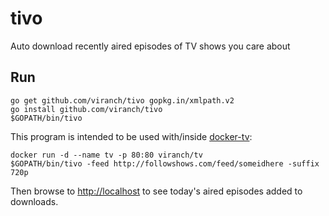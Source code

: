 # tivo
Auto download recently aired episodes of TV shows you care about

## Run
```
go get github.com/viranch/tivo gopkg.in/xmlpath.v2
go install github.com/viranch/tivo
$GOPATH/bin/tivo
```

This program is intended to be used with/inside [docker-tv](https://github.com/viranch/docker-tv):

```
docker run -d --name tv -p 80:80 viranch/tv
$GOPATH/bin/tivo -feed http://followshows.com/feed/someidhere -suffix 720p
```

Then browse to [http://localhost](http://localhost) to see today's aired episodes added to downloads.
